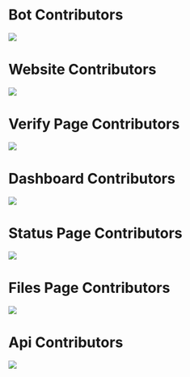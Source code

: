 # Bot Contributors
<a href="https://github.com/MITPAcademy/bot/graphs/contributors">
  <img src="https://contrib.rocks/image?repo=MITPAcademy/bot" />
</a>

# Website Contributors
<a href="https://github.com/MITPAcademy/mitpa.tech/graphs/contributors">
  <img src="https://contrib.rocks/image?repo=MITPAcademy/mitpa.tech" />
</a>

# Verify Page Contributors
<a href="https://github.com/MITPAcademy/verify.mitpa.tech/graphs/contributors">
  <img src="https://contrib.rocks/image?repo=MITPAcademy/verify.mitpa.tech" />
</a>

# Dashboard Contributors
<a href="https://github.com/MITPAcademy/dashboard.mitpa.tech/graphs/contributors">
  <img src="https://contrib.rocks/image?repo=MITPAcademy/dashboard.mitpa.tech" />
</a>

# Status Page Contributors
<a href="https://github.com/MITPAcademy/status.mitpa.tech/graphs/contributors">
  <img src="https://contrib.rocks/image?repo=MITPAcademy/status.mitpa.tech" />
</a>

# Files Page Contributors
<a href="https://github.com/MITPAcademy/files.mitpa.tech/graphs/contributors">
  <img src="https://contrib.rocks/image?repo=MITPAcademy/files.mitpa.tech" />
</a>

# Api Contributors
<a href="https://github.com/MITPAcademy/api.mitpa.tech/graphs/contributors">
  <img src="https://contrib.rocks/image?repo=MITPAcademy/api.mitpa.tech" />
</a>
